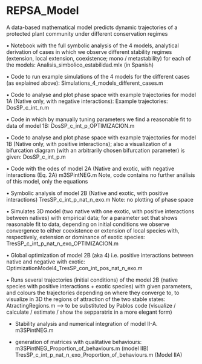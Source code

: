 # REPSA_Model
A data-based mathematical model predicts dynamic trajectories of a protected plant community under different conservation regimes


•	Notebook with the full symbolic analysis of the 4 models, analytical derivation of cases in which we observe different stability regimes 
  (extension, local extension, coexistence; mono / metastability) for each of the models: Analisis_simbolico_estabilidad.mlx (in Spanish)
  
  
•	Code to run example simulations of the 4 models for the different cases (as explained above):  Simulations_4_models_different_cases.m 


•	Code to analyse and plot phase space with example trajectories for model 1A (Native only, with negative interactions):  Example trajectories:  DosSP_c_int_n.m 


•	Code in which by manually tuning parameters we find a reasonable fit to data of model 1B: DosSP_c_int_p_OPTIMIZACION.m 


•	Code to analyse and plot phase space with example trajectories for model 1B (Native only, with positive interactions); 
  also a visualization of a bifurcation diagram (with an arbitrarily chosen bifurcation parameter) is given:  DosSP_c_int_p.m
  
  
•	Code with the odes of model 2A (Native and exotic, with negative interactions (Eq. 2A)  m3SPintNEG.m Note, code contains no further análisis of this model, only the equations


•	Symbolic analysis of model 2B (Native and exotic, with positive interactions) TresSP_c_int_p_nat_n_exo.m Note: no plotting of phase space


•	Simulates 3D model (two native with one exotic, with positive interactions between natives) with empirical data; 
  for a parameter set that shows reasonable fit to data, depending on initial conditions we observe convergence to either coexistence or extension of local species with, 
  respectively, extension or dominance of exotic species: TresSP_c_int_p_nat_n_exo_OPTIMIZACION.m
  
  
•	Global optimization of model 2B (aka 4) i.e. positive interactions between native and negative with exotic: OptimizationModel4_TresSP_con_int_pos_nat_n_exo.m 


•	Runs several trajectories (initial conditions) of the model 2B (native species with positive interactions + exotic species) with given parameters, 
  and colours the trajectories depending on where they converge to, to visualize in 3D the regions of attraction of the two stable states: AtractingRegions.m
  --> to be substituted by Pablos code (visualize / calculate / estimate / show the sepparatrix in a more elegant form)
  
 * Stability analysis and numerical integration of model II-A.   m3SPintNEG.m


* generation of matrices with qualitative behaviours: 
m3SPintNEG_Proportion_of_behaviours.m (model IIB)
TresSP_c_int_p_nat_n_exo_Proportion_of_behaviours.m (Model IIA)

